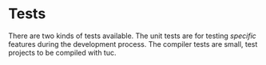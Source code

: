 # Tests

There are two kinds of tests available.  The unit tests are for testing *specific* features during
the development process. The compiler tests are small, test projects to be compiled with tuc.

